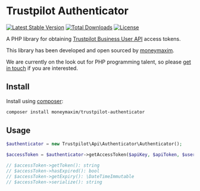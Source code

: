 # Trustpilot Authenticator

[![Latest Stable Version](https://poser.pugx.org/moneymaxim/trustpilot-authenticator/v/stable)](https://packagist.org/packages/moneymaxim/trustpilot-authenticator)
[![Total Downloads](https://poser.pugx.org/moneymaxim/trustpilot-authenticator/downloads)](https://packagist.org/packages/moneymaxim/trustpilot-authenticator)
[![License](https://poser.pugx.org/moneymaxim/trustpilot-authenticator/license)](https://packagist.org/packages/moneymaxim/trustpilot-authenticator)

A PHP library for obtaining [Trustpilot Business User API](https://developers.trustpilot.com/authentication) access tokens.

This library has been developed and open sourced by [moneymaxim](https://www.moneymaxim.co.uk).

We are currently on the look out for PHP programming talent, so please [get in touch](mailto:andrew.carter@moneymaxim.co.uk) if you are interested.

## Install

Install using [composer](https://getcomposer.org/):

```sh
composer install moneymaxim/trustpilot-authenticator
```

## Usage

```php
$authenticator = new Trustpilot\Api\Authenticator\Authenticator();

$accessToken = $authenticator->getAccessToken($apiKey, $apiToken, $username, $password);

// $accessToken->getToken(): string
// $accessToken->hasExpired(): bool
// $accessToken->getExpiry(): \DateTimeImmutable
// $accessToken->serialize(): string
```
